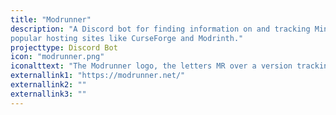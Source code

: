 ```yaml
---
title: "Modrunner"
description: "A Discord bot for finding information on and tracking Minecraft project updates. Supports a variety of 
popular hosting sites like CurseForge and Modrinth."
projecttype: Discord Bot
icon: "modrunner.png"
iconalttext: "The Modrunner logo, the letters MR over a version tracking timeline"
externallink1: "https://modrunner.net/"
externallink2: ""
externallink3: ""
---
```

